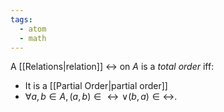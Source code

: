 ```yaml
---
tags:
  - atom
  - math
---
```

A [[Relations|relation]] $\rel$ on $A$ is a *total order* iff:
- It is a [[Partial Order|partial order]]
- $\forall a,b \in A, (a,b) \in \rel \lor (b,a) \in \rel$.
